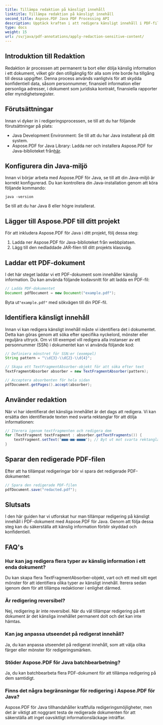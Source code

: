 ```yaml
---
title: Tillämpa redaktion på känsligt innehåll
linktitle: Tillämpa redaktion på känsligt innehåll
second_title: Aspose.PDF Java PDF Processing API
description: Upptäck kraften i att redigera känsligt innehåll i PDF-filer med Aspose.PDF för Java.
type: docs
weight: 15
url: /sv/java/pdf-annotations/apply-redaction-sensitive-content/
---
```


## Introduktion till Redaktion

Redaktion är processen att permanent ta bort eller dölja känslig information i ett dokument, vilket gör den otillgänglig för alla som inte borde ha tillgång till dessa uppgifter. Denna process används vanligtvis för att skydda konfidentiell data, såsom personnummer, finansiell information eller personliga adresser, i dokument som juridiska kontrakt, finansiella rapporter eller myndighetsregister.

## Förutsättningar

Innan vi dyker in i redigeringsprocessen, se till att du har följande förutsättningar på plats:

- Java Development Environment: Se till att du har Java installerat på ditt system.
-  Aspose.PDF for Java Library: Ladda ner och installera Aspose.PDF for Java-biblioteket från[här](https://releases.aspose.com/pdf/java/).


## Konfigurera din Java-miljö

Innan vi börjar arbeta med Aspose.PDF för Java, se till att din Java-miljö är korrekt konfigurerad. Du kan kontrollera din Java-installation genom att köra följande kommando:

```java -version```

Se till att du har Java 8 eller högre installerat.

## Lägger till Aspose.PDF till ditt projekt

För att inkludera Aspose.PDF för Java i ditt projekt, följ dessa steg:

1. Ladda ner Aspose.PDF för Java-biblioteket från webbplatsen.
2. Lägg till den nedladdade JAR-filen till ditt projekts klassväg.

## Laddar ett PDF-dokument

I det här steget laddar vi ett PDF-dokument som innehåller känslig information. Du kan använda följande kodavsnitt för att ladda en PDF-fil:

```java
// Ladda PDF-dokumentet
Document pdfDocument = new Document("example.pdf");
```

 Byta ut`"example.pdf"` med sökvägen till din PDF-fil.

## Identifiera känsligt innehåll

Innan vi kan redigera känsligt innehåll måste vi identifiera det i dokumentet. Detta kan göras genom att söka efter specifika nyckelord, mönster eller reguljära uttryck. Om vi till exempel vill redigera alla instanser av ett personnummer (SSN) i dokumentet kan vi använda följande kod:

```java
// Definiera mönstret för SSN:er (exempel)
String pattern = "\\d{3}-\\d{2}-\\d{4}";

// Skapa ett TextFragmentAbsorber-objekt för att söka efter text
TextFragmentAbsorber absorber = new TextFragmentAbsorber(pattern);

// Acceptera absorbenten för hela sidan
pdfDocument.getPages().accept(absorber);
```

## Använder redaktion

När vi har identifierat det känsliga innehållet är det dags att redigera. Vi kan ersätta den identifierade texten med svarta rektanglar för att dölja informationen:

```java
// Iterera igenom textfragmenten och redigera dem
for (TextFragment textFragment : absorber.getTextFragments()) {
    textFragment.setText("■■■-■■-■■■■"); // Byt ut mot svarta rektanglar
}
```

## Sparar den redigerade PDF-filen

Efter att ha tillämpat redigeringar bör vi spara det redigerade PDF-dokumentet:

```java
// Spara den redigerade PDF-filen
pdfDocument.save("redacted.pdf");
```

## Slutsats

I den här guiden har vi utforskat hur man tillämpar redigering på känsligt innehåll i PDF-dokument med Aspose.PDF för Java. Genom att följa dessa steg kan du säkerställa att känslig information förblir skyddad och konfidentiell.

## FAQ's

### Hur kan jag redigera flera typer av känslig information i ett enda dokument?

Du kan skapa flera TextFragmentAbsorber-objekt, vart och ett med sitt eget mönster för att identifiera olika typer av känsligt innehåll. Iterera sedan igenom dem för att tillämpa redaktioner i enlighet därmed.

### Är redigering reversibel?

Nej, redigering är inte reversibel. När du väl tillämpar redigering på ett dokument är det känsliga innehållet permanent dolt och det kan inte hämtas.

### Kan jag anpassa utseendet på redigerat innehåll?

Ja, du kan anpassa utseendet på redigerat innehåll, som att välja olika färger eller mönster för redigeringsmärken.

### Stöder Aspose.PDF för Java batchbearbetning?

Ja, du kan batchbearbeta flera PDF-dokument för att tillämpa redigering på dem samtidigt.

### Finns det några begränsningar för redigering i Aspose.PDF för Java?

Aspose.PDF för Java tillhandahåller kraftfulla redigeringsmöjligheter, men det är viktigt att noggrant testa de redigerade dokumenten för att säkerställa att inget oavsiktligt informationsläckage inträffar.